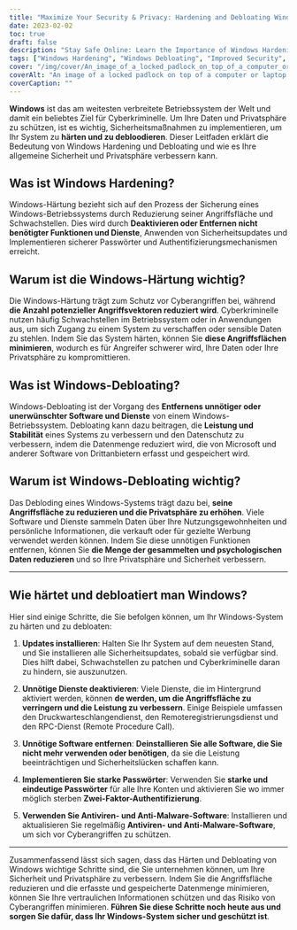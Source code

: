 ```yaml
---
title: "Maximize Your Security & Privacy: Hardening and Debloating Windows"
date: 2023-02-02
toc: true
draft: false
description: "Stay Safe Online: Learn the Importance of Windows Hardening and Debloating for Improved Security and Privacy.."
tags: ["Windows Hardening", "Windows Debloating", "Improved Security", "Privacy", "Cyber Attacks", "Operating System Security", "Windows Operating System", "Data Privacy", "Cyber Criminal", "Attack Surface", "Vulnerabilities", "Security Updates", "Authentication Mechanisms", "Unwanted Software", "Performance Enhancement", "Data Collection", "Two-Factor Authentication", "Anti-Virus Software", "Anti-Malware Software", "Sensitive Information", "Comprehensive Guide"]
cover: "/img/cover/An_image_of_a_locked_padlock_on_top_of_a_computer_or_laptop.png"
coverAlt: "An image of a locked padlock on top of a computer or laptop screen, symbolizing the security measures that can be implemented through Windows hardening and debloating."
coverCaption: ""
---
```


 **Windows** ist das am weitesten verbreitete Betriebssystem der Welt und damit ein beliebtes Ziel für Cyberkriminelle. Um Ihre Daten und Privatsphäre zu schützen, ist es wichtig, Sicherheitsmaßnahmen zu implementieren, um Ihr System zu **härten und zu debloodieren**. Dieser Leitfaden erklärt die Bedeutung von Windows Hardening und Debloating und wie es Ihre allgemeine Sicherheit und Privatsphäre verbessern kann.  ## Was ist Windows Hardening? Windows-Härtung bezieht sich auf den Prozess der Sicherung eines Windows-Betriebssystems durch Reduzierung seiner Angriffsfläche und Schwachstellen. Dies wird durch **Deaktivieren oder Entfernen nicht benötigter Funktionen und Dienste**, Anwenden von Sicherheitsupdates und Implementieren sicherer Passwörter und Authentifizierungsmechanismen erreicht.  ## Warum ist die Windows-Härtung wichtig? Die Windows-Härtung trägt zum Schutz vor Cyberangriffen bei, während **die Anzahl potenzieller Angriffsvektoren reduziert wird**. Cyberkriminelle nutzen häufig Schwachstellen im Betriebssystem oder in Anwendungen aus, um sich Zugang zu einem System zu verschaffen oder sensible Daten zu stehlen. Indem Sie das System härten, können Sie **diese Angriffsflächen minimieren**, wodurch es für Angreifer schwerer wird, Ihre Daten oder Ihre Privatsphäre zu kompromittieren.  ## Was ist Windows-Debloating? Windows-Debloating ist der Vorgang des **Entfernens unnötiger oder unerwünschter Software und Dienste** von einem Windows-Betriebssystem. Debloating kann dazu beitragen, die **Leistung und Stabilität** eines Systems zu verbessern und den Datenschutz zu verbessern, indem die Datenmenge reduziert wird, die von Microsoft und anderer Software von Drittanbietern erfasst und gespeichert wird.  ## Warum ist Windows-Debloating wichtig? Das Debloding eines Windows-Systems trägt dazu bei, **seine Angriffsfläche zu reduzieren und die Privatsphäre zu erhöhen**. Viele Software und Dienste sammeln Daten über Ihre Nutzungsgewohnheiten und persönliche Informationen, die verkauft oder für gezielte Werbung verwendet werden können. Indem Sie diese unnötigen Funktionen entfernen, können Sie **die Menge der gesammelten und psychologischen Daten reduzieren** und so Ihre Privatsphäre und Sicherheit verbessern.  ______  ## Wie härtet und debloatiert man Windows? Hier sind einige Schritte, die Sie befolgen können, um Ihr Windows-System zu härten und zu debloaten:  1. **Updates installieren**: Halten Sie Ihr System auf dem neuesten Stand, und Sie installieren alle Sicherheitsupdates, sobald sie verfügbar sind. Dies hilft dabei, Schwachstellen zu patchen und Cyberkriminelle daran zu hindern, sie auszunutzen.  2. **Unnötige Dienste deaktivieren**: Viele Dienste, die im Hintergrund aktiviert werden, können **de werden, um die Angriffsfläche zu verringern und die Leistung zu verbessern**. Einige Beispiele umfassen den Druckwarteschlangendienst, den Remoteregistrierungsdienst und den RPC-Dienst (Remote Procedure Call).  3. **Unnötige Software entfernen**: **Deinstallieren Sie alle Software, die Sie nicht mehr verwenden oder benötigen**, da sie die Leistung beeinträchtigen und Sicherheitslücken schaffen kann.  4. **Implementieren Sie starke Passwörter**: Verwenden Sie **starke und eindeutige Passwörter** für alle Ihre Konten und aktivieren Sie wo immer möglich sterben **Zwei-Faktor-Authentifizierung**.  5. **Verwenden Sie Antiviren- und Anti-Malware-Software**: Installieren und aktualisieren Sie regelmäßig **Antiviren- und Anti-Malware-Software**, um sich vor Cyberangriffen zu schützen.  ______  Zusammenfassend lässt sich sagen, dass das Härten und Debloating von Windows wichtige Schritte sind, die Sie unternehmen können, um Ihre Sicherheit und Privatsphäre zu verbessern. Indem Sie die Angriffsfläche reduzieren und die erfasste und gespeicherte Datenmenge minimieren, können Sie Ihre vertraulichen Informationen schützen und das Risiko von Cyberangriffen minimieren. **Führen Sie diese Schritte noch heute aus und sorgen Sie dafür, dass Ihr Windows-System sicher und geschützt ist**.